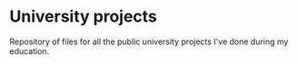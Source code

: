 # University projects
Repository of files for all the public university projects I've done during my education.
